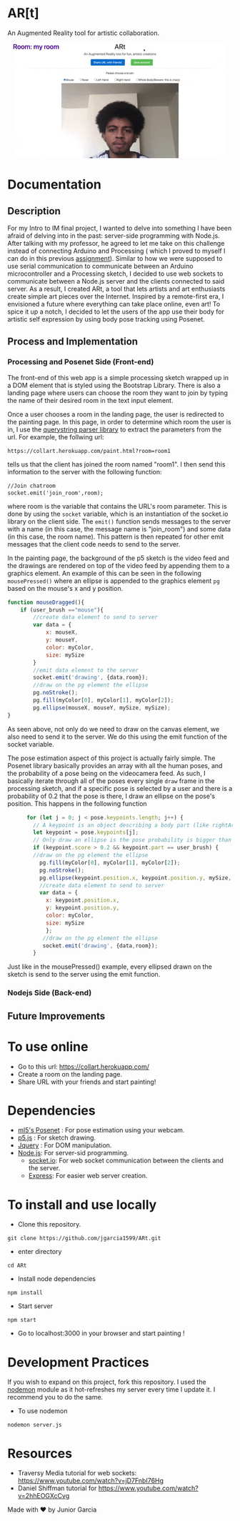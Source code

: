 # AR[t]
An Augmented Reality tool for artistic collaboration. 
<div align="center">
    <img src="artist.gif">
</div>

# Documentation

## Description
For my Intro to IM final project, I wanted to delve into something I have been afraid of delving into in the past: server-side programming with Node.js. After talking with my professor, he agreed to let me take on this challenge instead of connecting Arduino and Processing ( which I proved to myself I can do in this previous <a href="https://github.com/jgarcia1599/IntrotoIM_Summer2020/tree/master/hw_June21">assignment</a>). Similar to how we were supposed to use serial communication to communicate between an Arduino microcontroller and a Processing sketch, I decided to use web sockets to communicate between a Node.js server and the clients connected to said server. As a result, I created ARt, a tool that lets artists and art enthusiasts create simple art pieces over the Internet. Inspired by a remote-first era, I envisioned a future where everything can take place online, even art! To spice it up a notch, I decided to let the users of the app use their body for artistic self expression by using body pose tracking using Posenet. 



## Process and Implementation

### Processing and Posenet Side (Front-end)
The front-end of this web app is a simple processing sketch wrapped up in a DOM element that is styled using the Bootstrap Library. There is also a landing page where users can choose the room they want to join by typing the name of their desired room in the text input element. 
   
Once a user chooses a room in the landing page, the user is redirected to the painting page. In this page, in order to determine which room the user is in, I use the <a href="https://cdnjs.com/libraries/qs">querystring parser library</a> to extract the parameters from the url. For example, the follwing url: 

```
https://collart.herokuapp.com/paint.html?room=room1
```
tells us that the client has joined the room named "room1". I then send this information to the server with the following function: 

```
//Join chatroom
socket.emit('join_room',room);
```
where room is the variable that contains the URL's room parameter.  This is done by using the ```socket``` variable, which is an instantiation of the socket.io library on the client side. The ```emit()``` function sends messages to the server with a name (in this case, the message name is "join_room") and some data (in this case, the room name). This pattern is then repeated for other emit messages that the client code needs to send to the server.  
    
In the painting page, the background of the p5 sketch is the video feed and the drawings are rendered on top of the video feed by appending them to a graphics element.  An example of this can be seen in the following ```mousePressed()``` where an ellipse is appended to the graphics element ```pg``` based on the mouse's x and y position. 

```javascript
function mouseDragged(){
	if (user_brush =="mouse"){
		//create data element to send to server
		var data = {
			x: mouseX,
			y: mouseY,
			color: myColor,
			size: mySize
		}
		//emit data element to the server
		socket.emit('drawing', {data,room});
		//draw on the pg element the ellipse
		pg.noStroke();
		pg.fill(myColor[0], myColor[1], myColor[2]);
		pg.ellipse(mouseX, mouseY, mySize, mySize);
}
```
As seen above, not only do we need to draw on the canvas element, we also need to send it to the server. We do this using the emit function of the socket variable. 

The pose estimation aspect of this project is actually fairly simple. The Posenet library basically provides an array with all the human poses, and the probability of a pose being on the videocamera feed. As such, I basically iterate through all of the poses every single ```draw``` frame in the processing sketch, and if a specific pose is selected by a user and there is a probability of 0.2 that the pose is there, I draw an ellipse on the pose's position. This happens in the following function


```javascript
	  for (let j = 0; j < pose.keypoints.length; j++) {
		// A keypoint is an object describing a body part (like rightArm or leftShoulder)
		let keypoint = pose.keypoints[j];
		// Only draw an ellipse is the pose probability is bigger than 0.2 and if the user has chosen the pose
		if (keypoint.score > 0.2 && keypoint.part == user_brush) {
		//draw on the pg element the ellipse
		  pg.fill(myColor[0], myColor[1], myColor[2]);
		  pg.noStroke();
		  pg.ellipse(keypoint.position.x, keypoint.position.y, mySize, mySize);
		  //create data element to send to server
		  var data = {
			x: keypoint.position.x,
			y: keypoint.position.y,
			color: myColor,
			size: mySize
			};
		   //draw on the pg element the ellipse
		   socket.emit('drawing', {data,room});
		}

```
Just like in the mousePressed() example, every ellipsed drawn on the sketch is send to the server using the emit function. 




### Nodejs Side (Back-end)



## Future Improvements

# To use online
- Go to this url: https://collart.herokuapp.com/
- Create a room on the landing page. 
- Share URL with your friends and start painting!

# Dependencies
- <a href="https://ml5js.org/reference/api-PoseNet/">ml5's Posenet</a> : For pose estimation using your webcam.
- <a href="https://p5js.org/">p5.js</a> : For sketch drawing.
- <a href="https://jquery.com/">Jquery</a> : For DOM manipulation.
- <a href="https://nodejs.org/en/">Node.js</a>: For server-sid programming.
    - <a href="https://socket.io/">socket.io</a>: For web socket communication between the clients and the server.
    - <a href="https://expressjs.com/">Express</a>: For easier web server creation. 

# To install and use locally
- Clone this repository.
```
git clone https://github.com/jgarcia1599/ARt.git
```
- enter directory
```
cd ARt
```
- Install node dependencies
```
npm install
```
- Start server
```
npm start
```

- Go to localhost:3000 in your browser and start painting !

# Development Practices
If you wish to expand on this project, fork this repository. I used the <a href="https://www.npmjs.com/package/nodemon">nodemon</a> module as it hot-refreshes my server every time I update it. I recommend you to do the same. 
- To use nodemon
```
nodemon server.js
```

# Resources 
- Traversy Media tutorial for web sockets: https://www.youtube.com/watch?v=jD7FnbI76Hg
- Daniel Shiffman tutorial for https://www.youtube.com/watch?v=2hhEOGXcCvg


Made with ♥ by Junior Garcia

